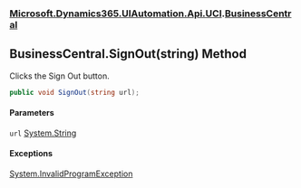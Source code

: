 ### [Microsoft.Dynamics365.UIAutomation.Api.UCI](Microsoft.Dynamics365.UIAutomation.Api.UCI.md 'Microsoft.Dynamics365.UIAutomation.Api.UCI').[BusinessCentral](BusinessCentral.md 'Microsoft.Dynamics365.UIAutomation.Api.UCI.BusinessCentral')

## BusinessCentral.SignOut(string) Method

Clicks the Sign Out button.

```csharp
public void SignOut(string url);
```
#### Parameters

<a name='Microsoft.Dynamics365.UIAutomation.Api.UCI.BusinessCentral.SignOut(string).url'></a>

`url` [System.String](https://docs.microsoft.com/en-us/dotnet/api/System.String 'System.String')

#### Exceptions

[System.InvalidProgramException](https://docs.microsoft.com/en-us/dotnet/api/System.InvalidProgramException 'System.InvalidProgramException')